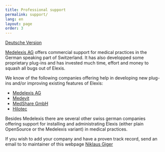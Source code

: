 ```yaml
---
title: Professional support
permalink: support/
lang: en
layout: page
order: 3
---
```


[Deutsche Version](de_support.html)


[Medelexis AG](http://www.medelexis.ch) offers commercial support for
medical practices in the German speaking part of Switzerland. It has
also developped some proprietary plug-ins and has invested much time,
effort and money to squash all bugs out of Elexis.

We know of the following companies offering help in developing new
plug-ins and/or improving existing features of Elexis:
* [Medelexis AG](http://www.medelexis.ch)
* [Medevit](http://www.medevit.at)
* [MedShare GmbH](http://www.medshare.ch)
* [Hilotec](http://www.hilotec.com)

Besides Medelexis there are several other swiss german companies
offering support for installing and administrating Elexis (either plain
OpenSource or the Medelexis variant) in medical practices.

If you wish to add your company and have a proven track record,
send an email to to maintainer of this webpage [Niklaus Giger](mailto:niklaus.giger@member.fsf.org)


